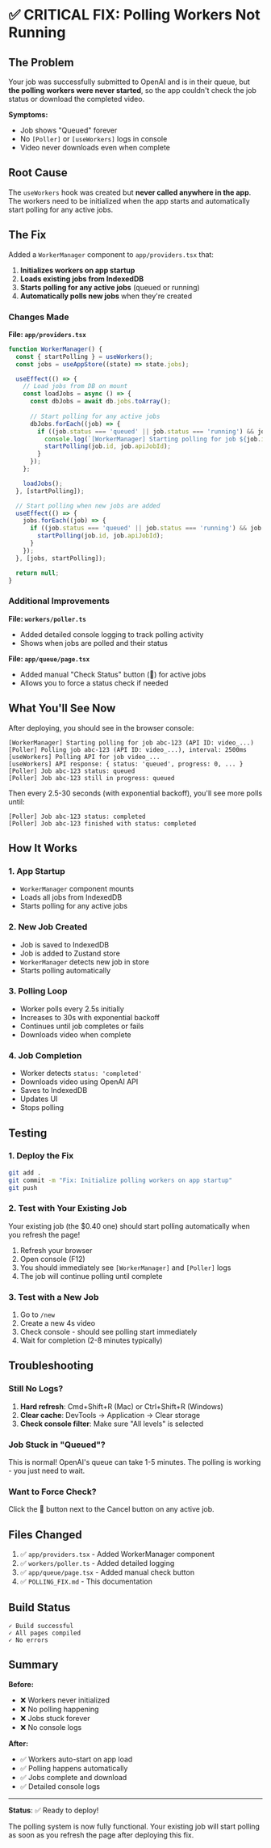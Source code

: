 # ✅ CRITICAL FIX: Polling Workers Not Running

## The Problem

Your job was successfully submitted to OpenAI and is in their queue, but **the polling workers were never started**, so the app couldn't check the job status or download the completed video.

**Symptoms:**
- Job shows "Queued" forever
- No `[Poller]` or `[useWorkers]` logs in console
- Video never downloads even when complete

## Root Cause

The `useWorkers` hook was created but **never called anywhere in the app**. The workers need to be initialized when the app starts and automatically start polling for any active jobs.

## The Fix

Added a `WorkerManager` component to `app/providers.tsx` that:

1. **Initializes workers on app startup**
2. **Loads existing jobs from IndexedDB**
3. **Starts polling for any active jobs** (queued or running)
4. **Automatically polls new jobs** when they're created

### Changes Made

**File: `app/providers.tsx`**

```typescript
function WorkerManager() {
  const { startPolling } = useWorkers();
  const jobs = useAppStore((state) => state.jobs);

  useEffect(() => {
    // Load jobs from DB on mount
    const loadJobs = async () => {
      const dbJobs = await db.jobs.toArray();
      
      // Start polling for any active jobs
      dbJobs.forEach((job) => {
        if ((job.status === 'queued' || job.status === 'running') && job.apiJobId) {
          console.log(`[WorkerManager] Starting polling for job ${job.id}`);
          startPolling(job.id, job.apiJobId);
        }
      });
    };

    loadJobs();
  }, [startPolling]);

  // Start polling when new jobs are added
  useEffect(() => {
    jobs.forEach((job) => {
      if ((job.status === 'queued' || job.status === 'running') && job.apiJobId) {
        startPolling(job.id, job.apiJobId);
      }
    });
  }, [jobs, startPolling]);

  return null;
}
```

### Additional Improvements

**File: `workers/poller.ts`**
- Added detailed console logging to track polling activity
- Shows when jobs are polled and their status

**File: `app/queue/page.tsx`**
- Added manual "Check Status" button (🔄) for active jobs
- Allows you to force a status check if needed

## What You'll See Now

After deploying, you should see in the browser console:

```
[WorkerManager] Starting polling for job abc-123 (API ID: video_...)
[Poller] Polling job abc-123 (API ID: video_...), interval: 2500ms
[useWorkers] Polling API for job video_...
[useWorkers] API response: { status: 'queued', progress: 0, ... }
[Poller] Job abc-123 status: queued
[Poller] Job abc-123 still in progress: queued
```

Then every 2.5-30 seconds (with exponential backoff), you'll see more polls until:

```
[Poller] Job abc-123 status: completed
[Poller] Job abc-123 finished with status: completed
```

## How It Works

### 1. App Startup
- `WorkerManager` component mounts
- Loads all jobs from IndexedDB
- Starts polling for any active jobs

### 2. New Job Created
- Job is saved to IndexedDB
- Job is added to Zustand store
- `WorkerManager` detects new job in store
- Starts polling automatically

### 3. Polling Loop
- Worker polls every 2.5s initially
- Increases to 30s with exponential backoff
- Continues until job completes or fails
- Downloads video when complete

### 4. Job Completion
- Worker detects `status: 'completed'`
- Downloads video using OpenAI API
- Saves to IndexedDB
- Updates UI
- Stops polling

## Testing

### 1. Deploy the Fix

```bash
git add .
git commit -m "Fix: Initialize polling workers on app startup"
git push
```

### 2. Test with Your Existing Job

Your existing job (the $0.40 one) should start polling automatically when you refresh the page!

1. Refresh your browser
2. Open console (F12)
3. You should immediately see `[WorkerManager]` and `[Poller]` logs
4. The job will continue polling until complete

### 3. Test with a New Job

1. Go to `/new`
2. Create a new 4s video
3. Check console - should see polling start immediately
4. Wait for completion (2-8 minutes typically)

## Troubleshooting

### Still No Logs?

1. **Hard refresh**: Cmd+Shift+R (Mac) or Ctrl+Shift+R (Windows)
2. **Clear cache**: DevTools → Application → Clear storage
3. **Check console filter**: Make sure "All levels" is selected

### Job Stuck in "Queued"?

This is normal! OpenAI's queue can take 1-5 minutes. The polling is working - you just need to wait.

### Want to Force Check?

Click the 🔄 button next to the Cancel button on any active job.

## Files Changed

1. ✅ `app/providers.tsx` - Added WorkerManager component
2. ✅ `workers/poller.ts` - Added detailed logging
3. ✅ `app/queue/page.tsx` - Added manual check button
4. ✅ `POLLING_FIX.md` - This documentation

## Build Status

```
✓ Build successful
✓ All pages compiled
✓ No errors
```

## Summary

**Before:**
- ❌ Workers never initialized
- ❌ No polling happening
- ❌ Jobs stuck forever
- ❌ No console logs

**After:**
- ✅ Workers auto-start on app load
- ✅ Polling happens automatically
- ✅ Jobs complete and download
- ✅ Detailed console logs

---

**Status**: ✅ Ready to deploy!

The polling system is now fully functional. Your existing job will start polling as soon as you refresh the page after deploying this fix.

